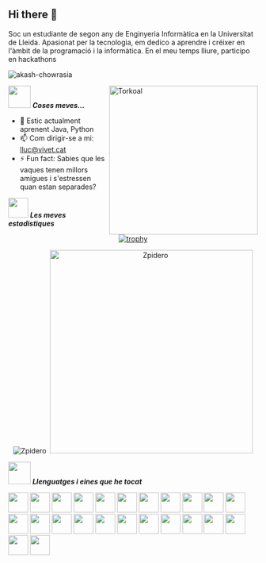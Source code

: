 ## Hi there 👋

Soc un estudiante de segon any de Enginyeria Informàtica en la Universitat de Lleida. Apasionat per la tecnologia, em dedico a aprendre i créixer en l'àmbit de la programació i la informàtica. En el meu temps lliure, participo en hackathons

<p align="left"> <img src="https://komarev.com/ghpvc/?username=Zpidero&label=Profile%20views&color=0e75b6&style=flat" alt="akash-chowrasia" /> </p>
<img align="right" width=300px alt="Torkoal" src="https://images-wixmp-ed30a86b8c4ca887773594c2.wixmp.com/f/aa9d2b73-a2e7-4148-b638-2b258ffe7644/dfvlwkh-c5ae2b19-8106-4d9e-a307-c9d102a5a591.gif?token=eyJ0eXAiOiJKV1QiLCJhbGciOiJIUzI1NiJ9.eyJzdWIiOiJ1cm46YXBwOjdlMGQxODg5ODIyNjQzNzNhNWYwZDQxNWVhMGQyNmUwIiwiaXNzIjoidXJuOmFwcDo3ZTBkMTg4OTgyMjY0MzczYTVmMGQ0MTVlYTBkMjZlMCIsIm9iaiI6W1t7InBhdGgiOiJcL2ZcL2FhOWQyYjczLWEyZTctNDE0OC1iNjM4LTJiMjU4ZmZlNzY0NFwvZGZ2bHdraC1jNWFlMmIxOS04MTA2LTRkOWUtYTMwNy1jOWQxMDJhNWE1OTEuZ2lmIn1dXSwiYXVkIjpbInVybjpzZXJ2aWNlOmZpbGUuZG93bmxvYWQiXX0.fanjMjubxGhgZRwxkWf75reGQoSkQrndxuSKPE8WNSo" />

<img src="https://media4.giphy.com/media/PEH78X7k38x4PrL34q/giphy.gif?cid=6c09b952d4ltmbhhrqivtplyjn5hz7e2m5jehh6xj3x2iqbx&ep=v1_internal_gif_by_id&rid=giphy.gif&ct=s" width="45px">&nbsp;***Coses meves...***

- 🌱 Estic actualment aprenent Java, Python
- 📫 Com dirigir-se a mi: lluc@vivet.cat
- ⚡ Fun fact: Sabies que les vaques tenen millors amigues i s'estressen quan estan separades?

<img src="https://i.imgur.com/ZBBpIXx.gif" width="40px">&nbsp;***Les meves estadistiques***

<div align="center">

[![trophy](https://github-profile-trophy.vercel.app/?username=Zpidero)](https://github.com/ryo-ma/github-profile-trophy)
  
<img src="https://github-readme-stats.vercel.app/api/top-langs?username=Zpidero&show_icons=true&locale=en&layout=compact" alt="Zpidero"/>
&nbsp;<img src="https://github-readme-stats.vercel.app/api?username=Zpidero&show_icons=true&locale=en" alt="Zpidero" width="410" />
</div>

<img src="https://img1.picmix.com/output/stamp/thumb/0/4/2/0/1980240_a9c96.gif" width="45px">&nbsp;***Llenguatges i eines que he tocat***
<p align="left">
<p>
<img src="https://cdn.jsdelivr.net/gh/devicons/devicon@latest/icons/python/python-original.svg" width="40" height="40" />
<img src="https://cdn.jsdelivr.net/gh/devicons/devicon@latest/icons/java/java-original.svg" width="40" height="40" />
<img src="https://cdn.jsdelivr.net/gh/devicons/devicon@latest/icons/javascript/javascript-original.svg" width="40" height="40"/>
<img src="https://cdn.jsdelivr.net/gh/devicons/devicon@latest/icons/c/c-original.svg" width="40" height="40"/>
<img src="https://cdn.jsdelivr.net/gh/devicons/devicon@latest/icons/csharp/csharp-original.svg" width="40" height="40"/>
<img src="https://cdn.jsdelivr.net/gh/devicons/devicon@latest/icons/cplusplus/cplusplus-original.svg" width="40" height="40"/>
<img src="https://cdn.jsdelivr.net/gh/devicons/devicon@latest/icons/git/git-original.svg" width="40" height="40"/>
<img src="https://cdn.jsdelivr.net/gh/devicons/devicon@latest/icons/github/github-original.svg" width="40" height="40" />       
<img src="https://cdn.jsdelivr.net/gh/devicons/devicon@latest/icons/haskell/haskell-original.svg" width="40" height="40"/>
<img src="https://cdn.jsdelivr.net/gh/devicons/devicon@latest/icons/html5/html5-original.svg" width="40" height="40"/>
<img src="https://cdn.jsdelivr.net/gh/devicons/devicon@latest/icons/intellij/intellij-original.svg" width="40" height="40"/>
<img src="https://cdn.jsdelivr.net/gh/devicons/devicon@latest/icons/linux/linux-original.svg" width="40" height="40"/>
<img src="https://cdn.jsdelivr.net/gh/devicons/devicon@latest/icons/nextjs/nextjs-original.svg" width="40" height="40"/>
<img src="https://cdn.jsdelivr.net/gh/devicons/devicon@latest/icons/nodejs/nodejs-original.svg" width="40" height="40"/>
<img src="https://cdn.jsdelivr.net/gh/devicons/devicon@latest/icons/postgresql/postgresql-original.svg" width="40" height="40"/>
<img src="https://cdn.jsdelivr.net/gh/devicons/devicon@latest/icons/pycharm/pycharm-original.svg" width="40" height="40"/>
<img src="https://cdn.jsdelivr.net/gh/devicons/devicon@latest/icons/react/react-original.svg" width="40" height="40"/>
<img src="https://cdn.jsdelivr.net/gh/devicons/devicon@latest/icons/tailwindcss/tailwindcss-original.svg" width="40" height="40"/>
<img src="https://cdn.jsdelivr.net/gh/devicons/devicon@latest/icons/unity/unity-original.svg" width="40" height="40"/>
<img src="https://cdn.jsdelivr.net/gh/devicons/devicon@latest/icons/vscode/vscode-original.svg" width="40" height="40"/>
<img src="https://cdn.jsdelivr.net/gh/devicons/devicon@latest/icons/gimp/gimp-original.svg" width="40" height="40"/>
<img src="https://cdn.jsdelivr.net/gh/devicons/devicon@latest/icons/unrealengine/unrealengine-original.svg" width="40" height="40"/>
<img src="https://cdn.jsdelivr.net/gh/devicons/devicon@latest/icons/vitejs/vitejs-original.svg" width="40" height="40"/>
<img src="https://cdn.jsdelivr.net/gh/devicons/devicon@latest/icons/windows11/windows11-original.svg" width="40" height="40"/>          
</p>          
